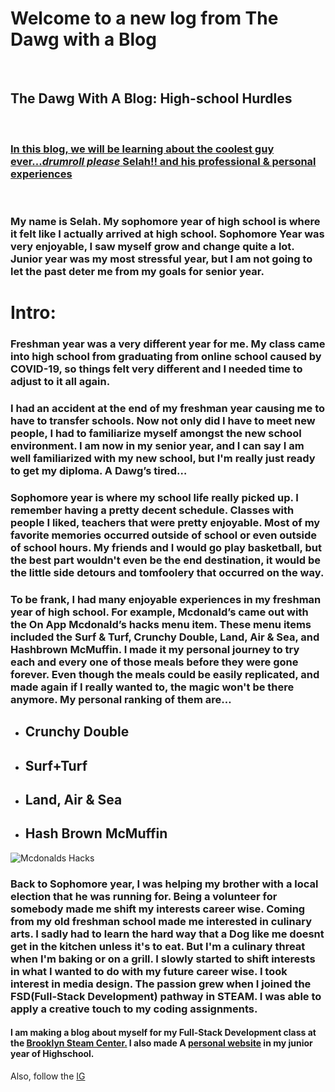 # Welcome to a new log from The Dawg with a Blog
<br>

## The Dawg With A Blog: High-school Hurdles 

<br>

### <ins>In this blog, we will be learning about the **coolest** guy ever...*drumroll please* **Selah!!** and his professional & personal experiences</ins>
<br>

### My name is Selah. My sophomore year of high school is where it felt like I actually arrived at high school. Sophomore Year was very enjoyable, I saw myself grow and change quite a lot. Junior year was my most stressful year, but I am not going to let the past deter me from my goals for senior year.

# Intro: 


### Freshman year was a very different year for me. My class came into high school from graduating from online school caused by COVID-19, so things felt very different and I needed time to adjust to it all again.  

### I had an accident at the end of my freshman year causing me to have to transfer schools. Now not only did I have to meet new people, I had to familiarize myself amongst the new school environment.  I am now in my senior year, and I can say I am well familiarized with my new school, but I'm really just ready to get my diploma. A Dawg’s tired… 

### Sophomore year is where my school life really picked up. I remember having a pretty decent schedule. Classes with people I liked, teachers that were pretty enjoyable. Most of my favorite memories occurred outside of school or even outside of school hours. My friends and I would go play basketball, but the best part wouldn't even be the end destination, it would be the little side detours and tomfoolery that occurred on the way. 
### To be frank, I had many enjoyable experiences in my freshman year of high school.  For example, Mcdonald’s came out with the On App Mcdonald’s hacks menu item.  These menu items included the Surf & Turf, Crunchy Double, Land, Air & Sea, and Hashbrown McMuffin.  I made it my personal journey to try each and every one of those meals before they were gone forever.  Even though the meals could be easily replicated, and made again if I really wanted to, the magic won't be there anymore.  My personal ranking of them are…
* ## Crunchy Double
* ## Surf+Turf
* ## Land, Air & Sea
* ## Hash Brown McMuffin 
![Mcdonalds Hacks](MCD.webp) 

### Back to Sophomore year, I was helping my brother with a local election that he was running for.  Being a volunteer for somebody made me shift my interests career wise.  Coming from my old freshman school made me interested in culinary arts. I sadly had to learn the hard way that a Dog like me doesnt get in the kitchen unless it's to eat.  But I'm a culinary threat when I'm baking or on a grill. I slowly started to shift interests in what I wanted to do with my future career wise.  I took interest in media design.  The passion grew when I joined the FSD(Full-Stack Development) pathway in STEAM. I was able to apply a creative touch to my coding assignments.  


#### I am making a blog about myself for my Full-Stack Development class at the [Brooklyn Steam Center.](http://brooklynsteamcenter.org) I also made A [personal website](shMemphis.github.io) in my junior year of Highschool. 
Also, follow the [IG]()
